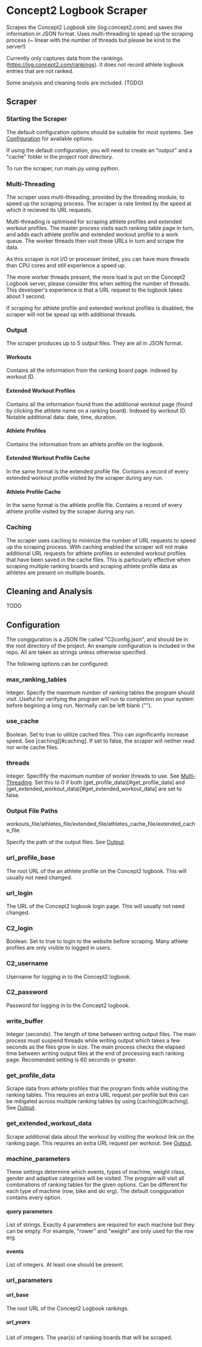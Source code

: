 # Concept2 Logbook Scraper

Scrapes the Concept2 Logbook site (log.concept2.com) and saves the information in JSON format. Uses multi-threading to spead up the scraping process (~ linear with the number of threads but please be kind to the server!)

Currently only captures data from the rankings (https://log.concept2.com/rankings). It does not record athlete logbook entries that are not ranked.

Some analysis and cleaning tools are included. (TODO)

## Scraper

### Starting the Scraper
The default configuration options should be suitable for most systems. See [Configuration](#configuration) for available options.

If using the default configuration, you will need to create an "output" and a "cache" folder in the project root directory.

To run the scraper, run main.py using python.

### Multi-Threading
The scraper uses multi-threading, provided by the threading module, to speed up the scraping process. The scraper is rate limited by the speed at which it recieved its URL requests.

Multi-threading is optimised for scraping athlete profiles and extended workout profiles. The master process visits each ranking table page in turn, and adds each athlete profile and extended workout profile to a work queue. The worker threads then visit these URLs in turn and scrape the data.

As this scraper is not I/O or processer limited, you can have more threads than CPU cores and still experience a speed up.

The more worker threads present, the more load is put on the Concept2 Logbook server, please consider this when setting the number of threads. This developer's experience is that a URL request to the logbook takes about 1 second.

If scraping for athlete profile and extended workout profiles is disabled, the scraper will not be spead up with additional threads.

### Output
The scraper produces up to 5 output files. They are all in JSON format.
#### Workouts
Contains all the information from the ranking board page. indexed by workout ID.

#### Extended Workout Profiles
Contains all the information found from the additional workout page (found by clicking the athlete name on a ranking board). Indexed by workout ID. Notable additional data: date, time, duration.

#### Athlete Profiles
Contains the information from an athlets profile on the logbook.

#### Extended Workout Profile Cache
In the same format is the extended profile file. Contains a record of every extended workout profile visited by the scraper during any run.

#### Athlete Profile Cache
In the same format is the athlete profile file. Contains a record of every athlete profile visited by the scraper during any run.

### Caching
The scraper uses caching to minimize the number of URL requests to speed up the scraping process. With caching enabled the scraper will not make additional URL requests for athlete profiles or extended workout profiles that have been saved in the cache files. This is particularly effective when scraping multiple ranking boards and scraping athlete profile data as athletes are present on multiple boards.

## Cleaning and Analysis
TODO

## Configuration
The congiguration is a JSON file called "C2config.json", and should be in the root directory of the project. An example configuration is included in the repo. All are taken as strings unless otherwise specified.

The following options can be configured:

### max_ranking_tables
Integer. Specify the maximum number of ranking tables the program should visit. Useful for verifying the program will run to completion on your system before begining a long run. Normally can be left blank ("").

### use_cache
Boolean. Set to true to utilize cached files. This can significantly increase speed. See [caching][#caching]. If set to false, the scraper will neither read nor write cache files.

### threads
Integer. Specifify the maximum number of worker threads to use. See [Multi-Threading](#multi-threading). Set this to 0 if both (get_profile_data)[#get_profile_data] and (get_extended_workout_data)[#get_extended_workout_data] are set to false.

### Output File Paths
workouts_file/athletes_file/extended_file/athletes_cache_file/extended_cache_file.

Specify the path of the output files. See [Output](#output).

### url_profile_base
The root URL of the an athlete profile on the Concept2 logbook. This will usually not need changed.

### url_login
The URL of the Concept2 logbook login page. This will usually not need changed.

### C2_login
Boolean. Set to true to login to the website before scraping. Many athlete profiles are only visible to logged in users.

### C2_username
Username for logging in to the Concept2 logbook.

### C2_password
Password for logging in to the Concept2 logbook.

### write_buffer
Integer (seconds). The length of time between writing output files. The main process must suspend threads while writing output which takes a few seconds as the files grow in size. The main process checks the elapsed time between writing output files at the end of processing each ranking page. Recomended setting is 60 seconds or greater.

### get_profile_data
Scrape data from athlete profiles that the program finds while visiting the ranking tables. This requires an extra URL request per profile but this can be mitigated across multiple ranking tables by using [caching](#caching]. See [Output](#output).

### get_extended_workout_data
Scrape additional data about the workout by visiting the workout link on the ranking page. This requires an extra URL request per workout. See [Output](#output).

### machine_parameters
These settings determine which events, types of machine, weight class, gender and adaptive categories will be visited. The program will visit all combinations of ranking tables for the given options. Can be different for each type of machine (row, bike and ski erg). The default congiguration contains every option.

#### query parameters
List of strings. Exactly 4 parameters are required for each machine but they can be empty. For example, "rower" and "weight" are only used for the row erg.

#### events
List of integers. At least one should be present.

### url_parameters
#### url_base
The root URL of the Concept2 Logbook rankings.

##### url_years
List of integers. The year(s) of ranking boards that will be scraped.

